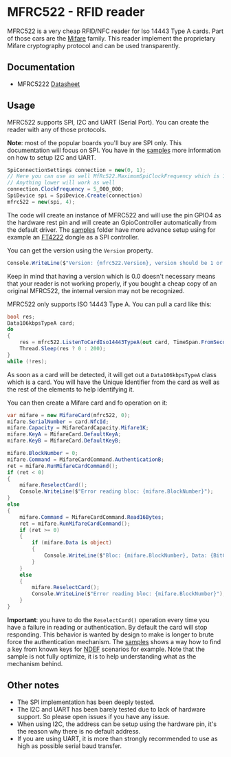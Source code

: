 # MFRC522 - RFID reader

MFRC522 is a very cheap RFID/NFC reader for Iso 14443 Type A cards. Part of those cars are the [Mifare](../Card/Mifare) family. This reader implement the proprietary Mifare cryptography protocol and can be used transparently.

## Documentation

- MFRC5222 [Datasheet](https://www.nxp.com/docs/en/data-sheet/MFRC522.pdf)

## Usage

MFRC522 supports SPI, I2C and UART (Serial Port). You can create the reader with any of those protocols.

**Note**: most of the popular boards you'll buy are SPI only. This documentation will focus on SPI. You have in the [samples](./samples) more information on how to setup I2C and UART.

```csharp
SpiConnectionSettings connection = new(0, 1);
// Here you can use as well MfRc522.MaximumSpiClockFrequency which is 10_000_000
// Anything lower will work as well
connection.ClockFrequency = 5_000_000;
SpiDevice spi = SpiDevice.Create(connection)
mfrc522 = new(spi, 4);
```

The code will create an instance of MFRC522 and will use the pin GPIO4 as the hardware rest pin and will create an GpioController automatically from the default driver. The [samples](./samples) folder have more advance setup using for example an [FT4222](../Ft4222) dongle as a SPI controller.

You can get the version using the `Version` property.

```csharp
Console.WriteLine($"Version: {mfrc522.Version}, version should be 1 or 2. Some clones may appear with version 0");
```

Keep in mind that having a version which is 0.0 doesn't necessary means that your reader is not working properly, if you bought a cheap copy of an original MFRC522, the internal version may not be recognized.

MFRC522 only supports ISO 14443 Type A. You can pull a card like this:

```csharp
bool res;
Data106kbpsTypeA card;
do
{
    res = mfrc522.ListenToCardIso14443TypeA(out card, TimeSpan.FromSeconds(2));
    Thread.Sleep(res ? 0 : 200);
}
while (!res);
```

As soon as a card will be detected, it will get out a `Data106kbpsTypeA` class which is a card. You will have the Unique Identifier from the card as well as the rest of the elements to help identifying it.

You can then create a Mifare card and fo operation on it:

```csharp
var mifare = new MifareCard(mfrc522, 0);
mifare.SerialNumber = card.NfcId;
mifare.Capacity = MifareCardCapacity.Mifare1K;
mifare.KeyA = MifareCard.DefaultKeyA;
mifare.KeyB = MifareCard.DefaultKeyB;

mifare.BlockNumber = 0;
mifare.Command = MifareCardCommand.AuthenticationB;
ret = mifare.RunMifareCardCommand();
if (ret < 0)
{
    mifare.ReselectCard();
    Console.WriteLine($"Error reading bloc: {mifare.BlockNumber}");
}
else
{
    mifare.Command = MifareCardCommand.Read16Bytes;
    ret = mifare.RunMifareCardCommand();
    if (ret >= 0)
    {
        if (mifare.Data is object)
        {
            Console.WriteLine($"Bloc: {mifare.BlockNumber}, Data: {BitConverter.ToString(mifare.Data)}");
        }
    }
    else
    {
        mifare.ReselectCard();
        Console.WriteLine($"Error reading bloc: {mifare.BlockNumber}");
    }
}
```

**Important**: you have to do the `ReselectCard()` operation every time you have a failure in reading or authentication. By default the card will stop responding. This behavior is wanted by design to make is longer to brute force the authentication mechanism. The [samples](./samples) shows a way how to find a key from known keys for [NDEF](../Card/Ndef) scenarios for example. Note that the sample is not fully optimize, it is to help understanding what as the mechanism behind.

## Other notes

- The SPI implementation has been deeply tested.
- The I2C and UART has been barely tested due to lack of hardware support. So please open issues if you have any issue.
- When using I2C, the address can be setup using the hardware pin, it's the reason why there is no default address.
- If you are using UART, it is more than strongly recommended to use as high as possible serial baud transfer.
